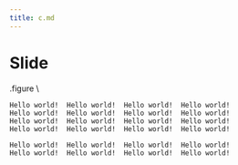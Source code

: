 ```yaml
---
title: c.md
---
```


# Slide

.figure
\\
```parbox{width:40}
Hello world!  Hello world!  Hello world!  Hello world! 
Hello world!  Hello world!  Hello world!  Hello world! 
Hello world!  Hello world!  Hello world!  Hello world! 
Hello world!  Hello world!  Hello world!  Hello world! 
```
```parbox{width:40}
Hello world!  Hello world!  Hello world!  Hello world! 
Hello world!  Hello world!  Hello world!  Hello world! 
```

